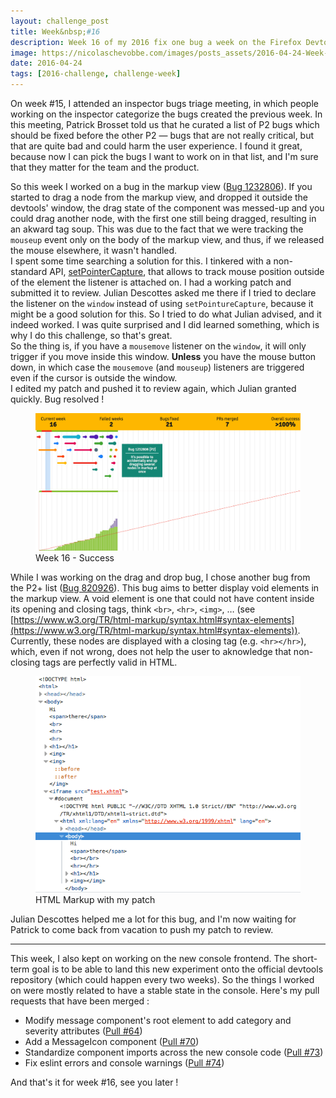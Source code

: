 ```yaml
---
layout: challenge_post
title: Week&nbsp;#16
description: Week 16 of my 2016 fix one bug a week on the Firefox Devtools
image: https://nicolaschevobbe.com/images/posts_assets/2016-04-24-Week-16/twitter-card.png
date: 2016-04-24
tags: [2016-challenge, challenge-week]
---
```


On week #15, I attended an inspector bugs triage meeting, in which people working on the inspector categorize the bugs created the previous week. In this meeting, Patrick Brosset told us that he curated a list of P2 bugs which should be fixed before the other P2 — bugs that are not really critical, but that are quite bad and could harm the user experience. I found it great, because now I can pick the bugs I want to work on in that list, and I'm sure that they matter for the team and the product.

So this week I worked on a bug in the markup view ([Bug 1232806](https://bugzilla.mozilla.org/show_bug.cgi?id=1232806)). If you started to drag a node from the markup view, and dropped it outside the devtools' window, the drag state of the component was messed-up and you could drag another node, with the first one still being dragged, resulting in an akward tag soup. This was due to the fact that we were tracking the `mouseup` event only on the body of the markup view, and thus, if we released the mouse elsewhere, it wasn't handled.<br>
I spent some time searching a solution for this. I tinkered with a non-standard API, [setPointerCapture](https://developer.mozilla.org/en-US/docs/Web/API/element/setPointerCapture), that allows to track mouse position outside of the element the listener is attached on. I had a working patch and submitted it to review. Julian Descottes asked me there if I tried to declare the listener on the `window` instead of using `setPointureCapture`, because it might be a good solution for this. So I tried to do what Julian advised, and it indeed worked. I was quite surprised and I did learned something, which is why I do this challenge, so that's great.<br>So the thing is, if you have a `mousemove` listener on the `window`, it will only trigger if you move inside this window. __Unless__ you have the mouse button down, in which case the `mousemove` (and `mouseup`) listeners are triggered even if the cursor is outside the window.<br>
I edited my patch and pushed it to review again, which Julian granted quickly. Bug resolved !

<figure>
  <img src="/images/posts_assets/2016-04-24-Week-16/challenge.png" alt="Bugzilla Timeline - Week 16">
  <figcaption>Week 16 - Success</figcaption>
</figure>

While I was working on the drag and drop bug, I chose another bug from the P2+ list ([Bug 820926](https://bugzilla.mozilla.org/show_bug.cgi?id=820926)). This bug aims to better display void elements in the markup view. A void element is one that could not have content inside its opening and closing tags, think `<br>`, `<hr>`, `<img>`, … (see [https://www.w3.org/TR/html-markup/syntax.html#syntax-elements](https://www.w3.org/TR/html-markup/syntax.html#syntax-elements)). Currently, these nodes are displayed with a closing tag (e.g. `<hr></hr>`), which, even if not wrong, does not help the user to aknowledge that non-closing tags are perfectly valid in HTML.

<figure>
  <img src="/images/posts_assets/2016-04-24-Week-16/markup.png" alt="HTML Markup">
  <figcaption>HTML Markup with my patch</figcaption>
</figure>

Julian Descottes helped me a lot for this bug, and I'm now waiting for Patrick to come back from vacation to push my patch to review.

<hr>

This week, I also kept on working on the new console frontend. The short-term goal is to be able to land this new experiment onto the official devtools repository (which could happen every two weeks). So the things I worked on were mostly related to have a stable state in the console. Here's my pull requests that have been merged :

- Modify message component's root element to add category and severity attributes ([Pull #64](https://github.com/bgrins/gecko-dev/pull/64))
- Add a MessageIcon component ([Pull #70](https://github.com/bgrins/gecko-dev/pull/70))
- Standardize component imports across the new console code ([Pull #73](https://github.com/bgrins/gecko-dev/pull/73))
- Fix eslint errors and console warnings ([Pull #74](https://github.com/bgrins/gecko-dev/pull/74))



And that's it for week #16, see you later !
